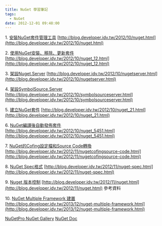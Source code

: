 ```yaml
---
title: NuGet 學習筆記
tags:
  - NuGet
date: 2012-12-01 09:48:00
---
```


1\. [安裝NuGet套件管理工具](http://blog.developer.idv.tw/2012/10/nuget.html)
[http://blog.developer.idv.tw/2012/10/nuget.html](http://blog.developer.idv.tw/2012/10/nuget.html)

2\. [使用NuGet安裝、移除、更新套件](http://blog.developer.idv.tw/2012/10/nuget_12.html)
[http://blog.developer.idv.tw/2012/10/nuget_12.html](http://blog.developer.idv.tw/2012/10/nuget_12.html)

3\. [架設Nuget.Server](http://blog.developer.idv.tw/2012/10/nugetserver.html)
[http://blog.developer.idv.tw/2012/10/nugetserver.html](http://blog.developer.idv.tw/2012/10/nugetserver.html)

4\. [架設SymbolSource.Server](http://blog.developer.idv.tw/2012/10/symbolsourceserver.html)
[http://blog.developer.idv.tw/2012/10/symbolsourceserver.html](http://blog.developer.idv.tw/2012/10/symbolsourceserver.html)

5\. [建立NuGet套件](http://blog.developer.idv.tw/2012/10/nuget_21.html)
[http://blog.developer.idv.tw/2012/10/nuget_21.html](http://blog.developer.idv.tw/2012/10/nuget_21.html)

6\. [NuGet編譯後自動發佈套件](http://blog.developer.idv.tw/2012/10/nuget_5451.html)
[http://blog.developer.idv.tw/2012/10/nuget_5451.html](http://blog.developer.idv.tw/2012/10/nuget_5451.html)

7\. [NuGet的Cofing設定檔和Source Code轉換](http://blog.developer.idv.tw/2012/11/nugetcofingsource-code.html)
[http://blog.developer.idv.tw/2012/11/nugetcofingsource-code.html](http://blog.developer.idv.tw/2012/11/nugetcofingsource-code.html)

8\. [NuGet Spec格式](http://blog.developer.idv.tw/2012/11/nuget-spec.html)
[http://blog.developer.idv.tw/2012/11/nuget-spec.html](http://blog.developer.idv.tw/2012/11/nuget-spec.html)

9\. [Nuget 版本控制](http://blog.developer.idv.tw/2012/11/nuget.html)
[http://blog.developer.idv.tw/2012/11/nuget.html](http://blog.developer.idv.tw/2012/11/nuget.html)
參考資料

10\. [NuGet Multiple Framework 建置](http://blog.developer.idv.tw/2013/12/nuget-multiple-framework.html)
[http://blog.developer.idv.tw/2013/12/nuget-multiple-framework.html](http://blog.developer.idv.tw/2013/12/nuget-multiple-framework.html)

[NuGetPro ](http://www.apress.com/9781430241911)
[NuGet Gallery](http://www.nuget.org/)
[NuGet Doc](http://docs.nuget.org/)